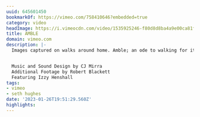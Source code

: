 ```yaml
---
uuid: 645601450
bookmarkOf: https://vimeo.com/758410646?embedded=true
category: video
headImage: https://i.vimeocdn.com/video/1535925246-f80d8d8ba4a9e00ca81fcbe5582b13c75d59146e80f3cd3e7e374aa381d64ac7-d_295x166
title: AMBLE
domain: vimeo.com
description: |-
  Images captured on walks around home. Amble; an ode to walking for its own sake.


  Music and Sound Design by CJ Mirra
  Additional Footage by Robert Blackett
  Featuring Izzy Henshall
tags:
- vimeo
- seth hughes
date: '2023-01-26T19:51:29.560Z'
highlights: 
---
```



